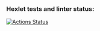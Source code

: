 ### Hexlet tests and linter status:
[![Actions Status](https://github.com/vladimir-kv/python-project-49/actions/workflows/hexlet-check.yml/badge.svg)](https://github.com/vladimir-kv/python-project-49/actions)